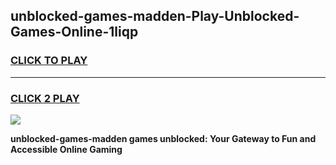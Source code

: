 
## unblocked-games-madden-Play-Unblocked-Games-Online-1liqp
<h3>
<a href="https://premium76.site?title=unblocked-games-madden&ref=24A">CLICK TO PLAY</a></h3>
<hr>

<h3>
<a href="https://premium76.site?title=unblocked-games-madden&ref=24A">CLICK 2 PLAY</a>
  
</h3>

<a href="https://premium76.site?title=unblocked-games-madden&ref=24A"><img src="https://clearcache.store/games.png"></a>


**unblocked-games-madden games unblocked: Your Gateway to Fun and Accessible Online Gaming**
